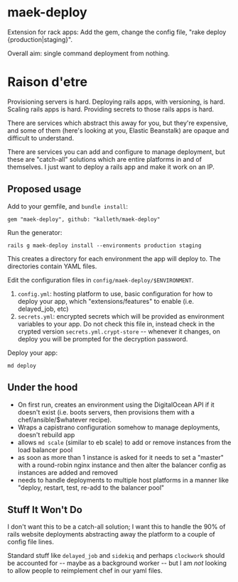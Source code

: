 # maek-deploy
Extension for rack apps: Add the gem, change the config file, "rake deploy {production|staging}".

Overall aim: single command deployment from nothing.

# Raison d'etre
Provisioning servers is hard. Deploying rails apps, with versioning, is hard. Scaling rails apps is hard. Providing secrets to those rails apps is hard.

There are services which abstract this away for you, but they're expensive, and some of them (here's looking at you, Elastic Beanstalk) are opaque and difficult to understand.

There are services you can add and configure to manage deployment, but these are "catch-all" solutions which are entire platforms in and of themselves. I just want to deploy a rails app and make it work on an IP.

## Proposed usage

Add to your gemfile, and `bundle install`:

    gem "maek-deploy", github: "kalleth/maek-deploy"

Run the generator:

    rails g maek-deploy install --environments production staging

This creates a directory for each environment the app will deploy to. The directories contain YAML files.

Edit the configuration files in `config/maek-deploy/$ENVIRONMENT`.

1. `config.yml`: hosting platform to use, basic configuration for how to deploy your app, which "extensions/features" to enable (i.e. delayed_job, etc)
2. `secrets.yml`: encrypted secrets which will be provided as environment variables to your app. Do not check this file in, instead check in the crypted version `secrets.yml.crypt-store` -- whenever it changes, on deploy you will be prompted for the decryption password.

Deploy your app:

    md deploy

## Under the hood

* On first run, creates an environment using the DigitalOcean API if it doesn't exist (i.e. boots servers, then provisions them with a chef/ansible/$whatever recipe).
* Wraps a capistrano configuration somehow to manage deployments, doesn't rebuild app
* allows `md scale` (similar to eb scale) to add or remove instances from the load balancer pool
* as soon as more than 1 instance is asked for it needs to set a "master" with a round-robin nginx instance and then alter the balancer config as instances are added and removed
* needs to handle deployments to multiple host platforms in a manner like "deploy, restart, test, re-add to the balancer pool"

## Stuff It Won't Do

I don't want this to be a catch-all solution; I want this to handle the 90% of rails website deployments abstracting away the platform to a couple of config file lines. 

Standard stuff like `delayed_job` and `sidekiq` and perhaps `clockwork` should be accounted for -- maybe as a background worker -- but I am *not* looking to allow people to reimplement chef in our yaml files.
